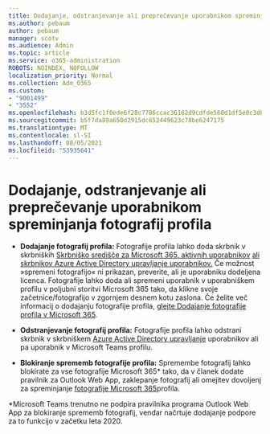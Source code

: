 ```yaml
---
title: Dodajanje, odstranjevanje ali preprečevanje uporabnikom spreminjanja fotografij profila
ms.author: pebaum
author: pebaum
manager: scotv
ms.audience: Admin
ms.topic: article
ms.service: o365-administration
ROBOTS: NOINDEX, NOFOLLOW
localization_priority: Normal
ms.collection: Adm_O365
ms.custom:
- "9001499"
- "3552"
ms.openlocfilehash: b3d5fc1f0ede6f28c7786ccac36162d9cdfde560d1df5e0c3db8128b5ee51a4f
ms.sourcegitcommit: b5f7da89a650d2915dc652449623c78be6247175
ms.translationtype: MT
ms.contentlocale: sl-SI
ms.lasthandoff: 08/05/2021
ms.locfileid: "53935641"
---
```

# <a name="add-remove-or-prevent-users-from-changing-profile-photos"></a>Dodajanje, odstranjevanje ali preprečevanje uporabnikom spreminjanja fotografij profila

- **Dodajanje fotografij profila:** Fotografije profila lahko doda skrbnik v skrbniških [Skrbniško središče za Microsoft 365, aktivnih uporabnikov](https://admin.microsoft.com/Adminportal/Home?source=applauncher#/users) [ali skrbnikov Azure Active Directory upravljanje uporabnikov.](https://portal.azure.com/#blade/Microsoft_AAD_IAM/UsersManagementMenuBlade/AllUsers)  Če možnost »spremeni fotografijo« ni prikazan, preverite, ali je uporabniku dodeljena licenca. Fotografije lahko doda ali spremeni uporabnik v uporabniškem profilu v poljubni storitvi Microsoft 365 tako, da klikne svoje začetnice/fotografijo v zgornjem desnem kotu zaslona. Če želite več informacij o dodajanju fotografije profila, [glejte Dodajanje fotografije profila v Microsoft 365](https://support.office.com/article/add-your-profile-photo-to-office-365-2eaf93fd-b3f1-43b9-9cdc-bdcd548435b7).

- **Odstranjevanje fotografij profila:** Fotografije profila lahko odstrani skrbnik v skrbniškem [Azure Active Directory upravljanje](https://portal.azure.com/#blade/Microsoft_AAD_IAM/UsersManagementMenuBlade/AllUsers) uporabnikov ali pa uporabnik v Microsoft Teams profilu.

- **Blokiranje sprememb fotografije profila:** Spremembe fotografij lahko blokirate za vse fotografije Microsoft 365* tako, da v članek dodate pravilnik za Outlook Web App, zaklepanje fotografij ali omejitev dovoljenj za spreminjanje [fotografije Microsoft 365](https://answers.microsoft.com/msoffice/forum/msoffice_o365admin-mso_dep365-mso_o365b/locking-photos-or-restricting-permissions-to/1d19ae4f-de5d-4c3d-a0ad-4b8b8ac32e3d)profila.

*Microsoft Teams trenutno ne podpira pravilnika programa Outlook Web App za blokiranje sprememb fotografij, vendar načrtuje dodajanje podpore za to funkcijo v začetku leta 2020.

